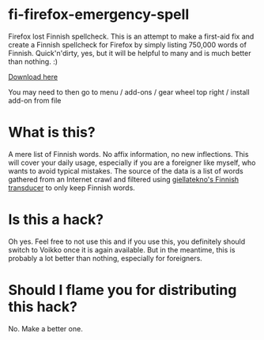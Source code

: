 # fi-firefox-emergency-spell

Firefox lost Finnish spellcheck. This is an attempt to make a first-aid fix and create a Finnish spellcheck for Firefox by simply listing 750,000 words of Finnish. Quick'n'dirty, yes, but it will be helpful to many and is much better than nothing. :)

<a href="https://github.com/fginter/fi-firefox-emergency-spell/raw/master/extension/fi-dictionary-lst.xpi" type="application/x-xpinstall" download>Download here</a>

You may need to then go to menu / add-ons / gear wheel top right / install add-on from file

# What is this?

A mere list of Finnish words. No affix information, no new inflections. This will cover your daily usage, especially if you are a foreigner like myself, who wants to avoid typical mistakes. The source of the data is a list of words gathered from an Internet crawl and filtered using [giellatekno's Finnish transducer](http://giellatekno.uit.no/) to only keep Finnish words.

# Is this a hack?

Oh yes. Feel free to not use this and if you use this, you definitely should switch to Voikko once it is again available. But in the meantime, this is probably a lot better than nothing, especially for foreigners.

# Should I flame you for distributing this hack?

No. Make a better one.


